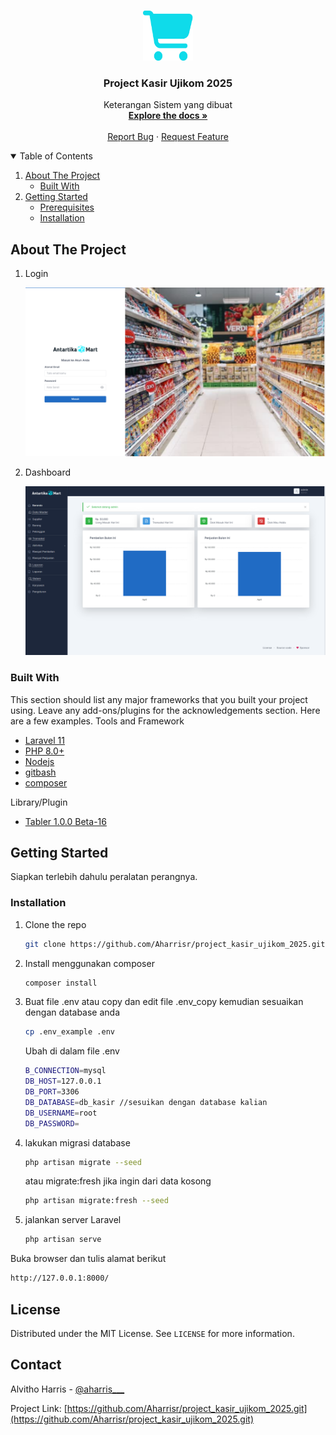 <!--
*** Thanks for checking out the Best-README-Template. If you have a suggestion
*** that would make this better, please fork the repo and create a pull request
*** or simply open an issue with the tag "enhancement".
*** Thanks again! Now go create something AMAZING! :D
-->

<!-- PROJECT SHIELDS -->
<!--
*** I'm using markdown "reference style" links for readability.
*** Reference links are enclosed in brackets [ ] instead of parentheses ( ).
*** See the bottom of this document for the declaration of the reference variables
*** for contributors-url, forks-url, etc. This is an optional, concise syntax you may use.
*** https://www.markdownguide.org/basic-syntax/#reference-style-links
-->
<!-- PROJECT LOGO -->
<br />
<p align="center">
  <a href="https://github.com/Aharrisr/project_kasir_ujikom_2025.git">
    <img src="public/github-assets/logo.png" alt="Logo" width="80" height="80">
  </a>

  <h3 align="center">Project Kasir Ujikom 2025</h3>

  <p align="center">
    Keterangan Sistem yang dibuat
    <br />
    <a href=""><strong>Explore the docs »</strong></a>
    <br />
    <br />
    <a href="">Report Bug</a>
    ·
    <a href="">Request Feature</a>
  </p>
</p>

<!-- TABLE OF CONTENTS -->
<details open="open">
  <summary>Table of Contents</summary>
  <ol>
    <li>
      <a href="#about-the-project">About The Project</a>
      <ul>
        <li><a href="#built-with">Built With</a></li>
      </ul>
    </li>
    <li>
      <a href="#getting-started">Getting Started</a>
      <ul>
        <li><a href="#prerequisites">Prerequisites</a></li>
        <li><a href="#installation">Installation</a></li>
      </ul>
    </li>
  </ol>
</details>

<!-- ABOUT THE PROJECT -->

## About The Project

1. Login

    [![Product Name Screen Shot](public/github-assets/login.png)](https://github.com/Aharrisr/project_kasir_ujikom_2025.git)

2. Dashboard

    [![Product Name Screen Shot](public/github-assets/dashboard.png)](https://github.com/Aharrisr/project_kasir_ujikom_2025.git)

### Built With

This section should list any major frameworks that you built your project using. Leave any add-ons/plugins for the acknowledgements section. Here are a few examples.
Tools and Framework

-   [Laravel 11](https://laravel.com)
-   [PHP 8.0+](https://php.net)
-   [Nodejs](https://node.js)
-   [gitbash](https://git-scm.com/downloads)
-   [composer](https://getcomposer.org/)

Library/Plugin

-   [Tabler 1.0.0 Beta-16](https://github.com/tabler/tabler/releases/tag/v1.0.0-beta16)

<!-- GETTING STARTED -->

## Getting Started

Siapkan terlebih dahulu peralatan perangnya.

<!-- ### Prerequisites

This is an example of how to list things you need to use the software and how to install them.
* npm
  ```sh
  npm install npm@latest -g
  ``` -->

### Installation

<!-- 1. Get a free API Key at [https://example.com](https://example.com) -->

1.  Clone the repo
    ```sh
    git clone https://github.com/Aharrisr/project_kasir_ujikom_2025.git
    ```
2.  Install menggunakan composer
    ```sh
    composer install
    ```
3.  Buat file .env atau copy dan edit file .env_copy kemudian sesuaikan dengan database anda
    ```sh
    cp .env_example .env
    ```
    Ubah di dalam file .env
    ```sh
    B_CONNECTION=mysql
    DB_HOST=127.0.0.1
    DB_PORT=3306
    DB_DATABASE=db_kasir //sesuikan dengan database kalian
    DB_USERNAME=root
    DB_PASSWORD=
    ```
4.  lakukan migrasi database
    ```sh
    php artisan migrate --seed
    ```
    atau migrate:fresh jika ingin dari data kosong
    ```sh
    php artisan migrate:fresh --seed
    ```
5.  jalankan server Laravel
    ```sh
    php artisan serve
    ```

Buka browser dan tulis alamat berikut

```sh
http://127.0.0.1:8000/
```

<!-- LICENSE -->

## License

Distributed under the MIT License. See `LICENSE` for more information.

<!-- CONTACT -->

## Contact

Alvitho Harris - [@aharris___](https://www.instagram.com/aharris___)

Project Link: [https://github.com/Aharrisr/project_kasir_ujikom_2025.git](https://github.com/Aharrisr/project_kasir_ujikom_2025.git)

<!-- MARKDOWN LINKS & IMAGES -->
<!-- https://www.markdownguide.org/basic-syntax/#reference-style-links -->

[contributors-shield]: https://img.shields.io/github/contributors/godgodwinter/inetwork.svg?style=for-the-badge
[contributors-url]: https://github.com/Aharrisr/project_kasir_ujikom_2025/graphs/contributors
[forks-shield]: https://img.shields.io/github/forks/godgodwinter/inetwork.svg?style=for-the-badge
[forks-url]: https://github.com/Aharrisr/project_kasir_ujikom_2025/members
[stars-shield]: https://img.shields.io/github/stars/godgodwinter/inetwork.svg?style=for-the-badge
[stars-url]: https://github.com/Aharrisr/project_kasir_ujikom_2025/stargazers
[issues-shield]: https://img.shields.io/github/issues/godgodwinter/inetwork.svg?style=for-the-badge
[issues-url]: https://github.com/Aharrisr/project_kasir_ujikom_2025/issues
[linkedin-shield]: https://img.shields.io/badge/-LinkedIn-black.svg?style=for-the-badge&logo=linkedin&colorB=555
[linkedin-url]: https://www.instagram.com/aharris___
